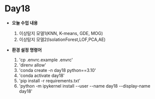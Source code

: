 # Day18

- **오늘 수업 내용**
    1. 이상탐지 모델1(KNN, K-means, GDE, MOG)
    2. 이상탐지 모델2(IsolationForest,LOF,PCA,AE)

- **환경 설정 명령어**
    1. 'cp .envrc.example .envrc'
    2. 'direnv allow'
    3. 'conda create -n day18 python==3.10'
    4. 'conda activate day18'
    5. 'pip install -r requirements.txt'
    6. 'python -m ipykernel install --user --name day18 --display-name day18'
